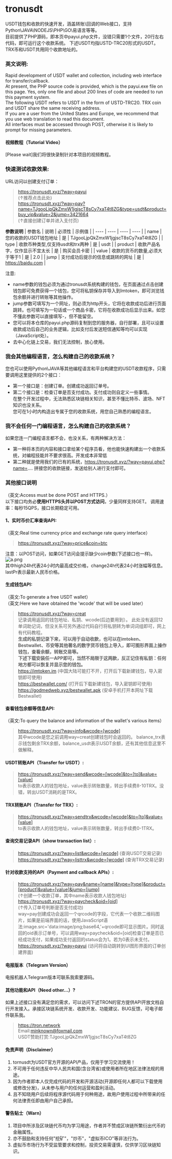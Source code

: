 # tronusdt
USDT钱包和收款的快速开发，涵盖转账\回调的Web接口，支持Python\JAVA\NODEJS\PHP\GO\易语言等等。  
目前提供了PHP源码，即本页中payui.php文件，没错只需要1个文件，20行左右代码，即可运行这个收款系统。
下述USDT均指USTD-TRC20形式的USDT。TRX币和USDT共用同个收款地址的。  

### 英文说明:
Rapid development of USDT wallet and collection, including web interface for transfer/callback.  
At present, the PHP source code is provided, which is the payui.exe file on this page. Yes, only one file and about 200 lines of code are needed to run this payment system.   
The following USDT refers to USDT in the form of USTD-TRC20. TRX coin and USDT share the same receiving address.  
If you are a user from the United States and Europe, we recommend that you use web translation to read this document.  
All interfaces must be accessed through POST, otherwise it is likely to prompt for missing parameters.  

#### 视频教程（Tutorial Video）  
[Please wait]我们将很快录制针对本项目的视频教程。   

### 快速测试收款效果:
URL访问以创建支付订单：
>https://tronusdt.xyz/?way=payui  
  (↑推荐点击此处)    
>https://tronusdt.xyz/?way=pay?name=TJgooLjpQkZmxW1jgjscT8sCy7xaT4t8ZG&type=usdt&product=buy_vip&value=2&jump=3421664  
 (↑直接创建订单并进入支付页)  

**参数说明**
|  参数名   | 说明  | 必须性  |  示例值  |
|  ----  | ----  |   ----  |  ----  |
| name  | 您的收款的USDT钱包地址 |  是 | TJgooLjpQkZmxW1jgjscT8sCy7xaT4t8ZG | 
| type  | 收款币种类型,仅支持usdt和trx两种 | 是 | usdt | 
| product  | 收款产品名字，仅作显示不宜太长 | 是 | 购买会员卡密 | 
| value  | 收款的货币的数量,必须大于等于1 | 是 | 2.0 | 
| jump  | 支付成功后提示的信息或跳转的网址 | 是 | https://baidu.com | 

注意:
+ name参数的钱包必须为通过tronusdt系统构建的钱包，在页面通过点击创建钱包即可免费获得一个钱包，您可将私钥保存并导入到Imtoken，即可浏览钱包余额并进行转账等其他操作。  
+ jump参数可填写为一个网址，则必须为http开头，它将在收款成功后进行页面跳转。也可填写为一句话或一个商品卡密，它将在收款成功后显示出来。如您不懂此参数可以直接填写-，但不能留空。
+ 您可以将本仓库的payui.php源码复制到您的服务器，自行部署，且可以设置收款成功后自己的业务逻辑，比如支付后发送短信通知等均可以实现（JavaScript处）。
+ 去中心化链上交易，我们无法控制，放心使用。  
  
### 我会其他编程语言，怎么构建自己的收款系统？
您也可以使用Python\JAVA等其他编程语言和平台构建您的USDT收款程序，只需要调用这里提供的2个接口：  
+ 第一个接口是：创建订单。创建成功返回订单号。
+ 第二个接口是：检查订单是否支付成功。支付成功则自定义一些事情。     
在整个开发过程中，无法熟悉区块链相关知识，甚至不懂比特币、波场、NFT知识也没关系。   
您可在1小时内构造出专属于您的收款系统，用您自己熟悉的编程语言。 

### 我不会任何一门编程语言，怎么构建自己的收款系统？
 
如果您连一门编程语言都不会，也没关系，有两种解决方法：  
+ 第一种将本页的内容和接口拿给某个程序员看，他也能快速构建出一个收款系统，对编程技能并不要求很高。开发成本非常低  
+ 第二种就是使用我们的已有的系统，https://tronusdt.xyz/?way=payui.php?name=.... 拼接您的收款链接，发送给别人进行支付即可。

### 其他接口说明
（英文:Access must be done POST and HTTPS.）  
以下接口均务必**使用HTTPS头并以POST方式访问**，少量同样支持GET。 
调用速率：每秒15QPS，接口长期稳定可用。

#### 1、实时币价汇率查询API:  
（英文:Real time currency price and exchange rate query interface）   
> https://tronusdt.xyz/?way=price&coin=btc

注意：以POST访问，如果GET访问会提示缺少coin参数(下述接口也一样)。  
![a.png](./images/a.png)  
其中high24h代表24小时内最高成交价格，change24h代表24小时涨幅等信息。lastPr表示最新人民币价格。    

#### 生成钱包API:
（英文:To generate a free USDT wallet）   
（英文:Here we have obtained the 'wcode' that will be used later）  
> https://tronusdt.xyz/?way=creat  
记录调用返回的钱包地址、私钥、wcode(后边要用到）。 
此处没有返回12单词助记词，但没关系可另外通过代码自行将私钥转为单词词组即可，网上有代码教程。    
**生成的私钥记录下来，可以用于自动收款，也可以在imtoken、Bestwallet、币安等其他著名的数字货币钱包上导入，即可图形界面上操作钱包，查看余额，转账交易等。**  
**下述下载安装任一APP即可，当然不局限于这两款，反正记住有私钥：任何地方都可以恢复并显示您的钱包。**  
>https://imtoken.im (中国大陆可能打不开，打开后下载新建钱包，导入密钥即可使用)    
>https://bestwallet.com/ (打开后下载新建钱包，导入密钥即可使用)  
>https://godmedweb.xyz/bestwallet.apk (安卓手机打开本网址下载Bestwallet)    


#### 查看钱包余额等信息API:
（英文:To query the balance and information of the wallet's various items）  
> https://tronusdt.xyz/?way=info&wcode=[wcode]  
其中wcode是您之前调用way=creat创建钱包时会返回的。 balance_trx表示钱包剩余TRX余额，balance_usdt表示USDT余额，还有其他信息这里不做解释。  

#### USDT转账API（Transfer for USDT）:
> https://tronusdt.xyz/?way=send&wcode=[wcode]&to=[to]&value=[value]   
to表示收款人的钱包地址，value表示转账数量，转出手续费8-10TRX。没错，转出USDT消耗的是TRX。  

#### TRX转账API（Transfer for TRX）:
> https://tronusdt.xyz/?way=sendtrx&wcode=[wcode]&to=[to]&value=[value]  
to表示收款人的钱包地址，value表示转账数量，转出手续费0-1TRX。

#### 查询交易记录API（show transaction list）:
> https://tronusdt.xyz/?way=list&wcode=[wcode] (查询USDT交易记录)  
> https://tronusdt.xyz/?way=listtrx&wcode=[wcode] (查询TRX交易记录)

#### 针对收款支持的API（Payment and callback APIs）:
> https://tronusdt.xyz/?way=pay&name=[name]&type=[type]&product=[product]&value=[value]&jump=[jump]  
(↑创建一个收款订单，其中name表示收款人钱包地址)     
> https://tronusdt.xyz/?way=paycheck&oid=[oid]  
 (↑传入订单号判断是否支付成功)   
way=pay创建成功会返回一个qrcode的字段，它代表一个收款二维码图片，如果是前端界面的话，使用JavaScript语法:image.src='data:image/png;base64,'+qrcode即可显示图片。同时返回的oid表示订单号，可以调用way=paycheck&oid=[oid]检查订单是否已经成功支付，如果成功支付返回的status会为1。若为0表示未支付。   
> https://tronusdt.xyz/?way=payui (访问将自动跳转到UI图形界面的订单创建界面)  

#### 电报版本（Telegram Version） 
电报机器人Telegram版本可联系我索要源码。  

#### 其他功能和API（Need other...）?
如果上述接口没有满足您的需求，可以访问下述TRON的官方提供API开放文档自行开发接入。承接区块链系统开发、收款开发、功能建议、BUG反馈，可电子邮件联系我。
>https://tron.network  
>Email:minknown@foxmail.com  
>USDT赞助打赏:TJgooLjpQkZmxW1jgjscT8sCy7xaT4t8ZG

#### 免责声明（Disclaimer）
1. tornusdt为USDT官方开源的API产品，仅用于学习交流使用！  
2. 不可用于任何违反中华人民共和国(含台湾省)或使用者所在地区法律法规的用途。  
3. 因为作者即本人仅完成代码的开发和开源活动(开源即任何人都可以下载使用或修改分发)，从未参与用户的任何运营和盈利活动。  
4. 且不知晓用户后续将程序源代码用于何种用途，故用户使用过程中所带来的任何法律责任即由用户自己承担。  

#### 警告贴士（Warn）
1. 项目中所涉及区块链代币均为学习用途，作者并不赞成区块链所繁衍出代币的金融属性。  
2. 亦不鼓励和支持任何"挖矿"，"炒币"，"虚拟币ICO"等非法行为。  
3. 虚拟币市场行为不受监管要求和控制，投资交易需谨慎，仅供学习区块链知识。  


